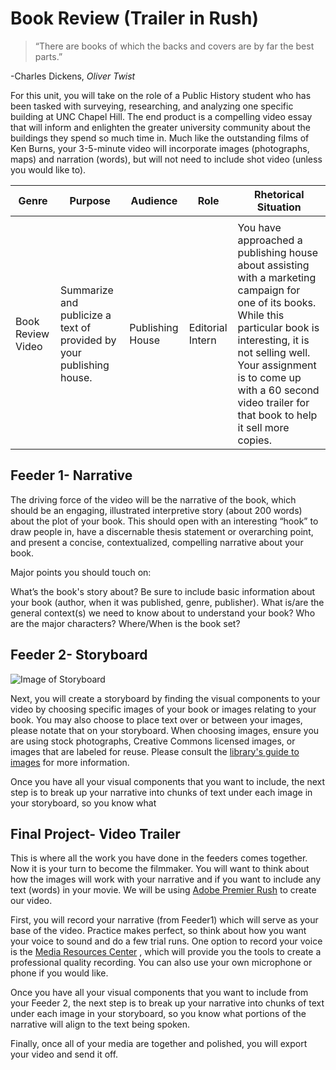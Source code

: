 # **Book Review (Trailer in Rush)**
 

>“There are books of which the backs and covers are by far the best parts.”

-Charles Dickens, *Oliver Twist*

For this unit, you will take on the role of a Public History student who has been tasked with surveying, researching, and analyzing one specific building at UNC Chapel Hill. The end product is a compelling video essay that will inform and enlighten the greater university community about the buildings they spend so much time in. Much like the outstanding films of Ken Burns, your 3-5-minute video will incorporate images (photographs, maps) and narration (words), but will not need to include shot video (unless you would like to).

| Genre             | Purpose                                                              | Audience         | Role             | Rhetorical Situation                                                                                                                                                                                                                                                              |
|-------------------|----------------------------------------------------------------------|------------------|------------------|-----------------------------------------------------------------------------------------------------------------------------------------------------------------------------------------------------------------------------------------------------------------------------------|
|                   |                                                                      |                  |                  |                                                                                                                                                                                                                                                                                   |
| Book Review Video | Summarize and publicize a text of provided by your publishing house. | Publishing House | Editorial Intern | You have approached a publishing house about assisting with a marketing campaign for one of its books. While this particular book is interesting, it is not selling well. Your assignment is to come up with a 60 second video trailer for that book to help it sell more copies. |


## Feeder 1- Narrative 

 

The driving force of the video will be the narrative of the book, which should be an engaging, illustrated interpretive story (about 200 words) about the plot of your book. This should open with an interesting “hook” to draw people in, have a discernable thesis statement or overarching point, and present a concise, contextualized, compelling narrative about your book.

Major points you should touch on:

What’s the book's story about?
Be sure to include basic information about your book (author, when it was published, genre, publisher).
What is/are the general context(s) we need to know about to understand your book?
Who are the major characters?
Where/When is the book set?



## Feeder 2- Storyboard

![Image of Storyboard](https://cdn-images-1.medium.com/max/800/0*TuiNR7THs7AdV3hM.jpg)


Next, you will create a storyboard by finding the visual components to your video by choosing specific images of your book or images relating to your book. You may also choose to place text over or between your images, please notate that on your storyboard. When choosing images, ensure you are using stock photographs,  Creative Commons licensed images, or  images that are labeled for reuse. Please consult the [library's guide to images](https://guides.lib.unc.edu/ImagesReuse/images) for more information.

Once you have all your visual components that you want to include, the next step is to break up your narrative into chunks of text under each image in your storyboard, so you know what 






## Final Project- Video Trailer 

This is where all the work you have done in the feeders comes together. Now it is your turn to become the filmmaker. You will want to think about how the images will work with your narrative and if you want to include any text (words) in your movie. We will be using [Adobe Premier Rush](https://www.adobe.com/products/premiere-rush.html) to create our video. 

First, you will record your narrative (from Feeder1) which will serve as your base of the video. Practice makes perfect, so think about how you want your voice to sound and do a few trial runs. One option to record your voice is the [Media Resources Center](https://library.unc.edu/house/mrc/) , which will provide you the tools to create a professional quality recording. You can also use your own microphone or phone if you would like.

Once you have all your visual components that you want to include from your Feeder 2, the next step is to break up your narrative into chunks of text under each image in your storyboard, so you know what portions of the narrative will align to the text being spoken.

Finally, once all of your media are together and polished, you will export your video and send it off. 





